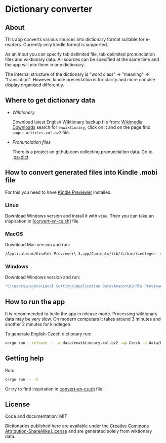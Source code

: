 # Dictionary converter

## About

This app converts various sources into dictionary format suitable for e-readers.
Currently only kindle format is supported.

As an input you can specify tab delimited file, tab delimited pronunciation files
and wiktionary data. All sources can be specified at the same time and the app
will mix them in one dictionary.

The internal structure of the dictionary is "word class" -> "meaning" -> "translation".
However, kindle presentation is for clarity and more concise display organised differently.

## Where to get dictionary data

* *Wiktionary*

  Download latest English Wiktionary backup file from:
  [Wikimedia Downloads](https://dumps.wikimedia.org/backup-index.html)
  search for `enwiktionary`, click on it and on the page find `pages-articles.xml.bz2`
  file.

* *Pronunciation files*

  There is a project on github.com collecting pronunciation data. Go to
  [ipa-dict](https://github.com/open-dict-data/ipa-dict)

## How to convert generated files into Kindle .mobi file

For this you need to have
[Kindle Previewer](https://www.amazon.com/Kindle-Previewer/b?ie=UTF8&node=21381691011)
installed.

### Linux

Download Windows version and install it with `wine`.
Then you can take an inspiration in [[convert-en-cs.sh]](convert-en-cs.sh) file.

### MacOS

Download Mac version and run:
```sh
/Applications/Kindle\ Previewer\ 3.app/Contents/lib/fc/bin/kindlegen -c1 -gen_ff_mobi7 -dont_append_source data/kindle-en-cs/content.opf
```

### Windows

Download Windows version and run:
```sh
"C:\users\pejuko\Local Settings\Application Data\Amazon\Kindle Previewer 3\lib\fc\bin\kindlegen.exe" -c1 -gen_ff_mobi7 -dont_append_source data/kindle-en-cs/content.opf
```

## How to run the app

It is recommended to build the app in release mode.
Processing wiktionary data may be very slow.
On modern computers it takes around 3 minutes and another 2 minutes for kindlegen.

To generate English-Czech dictionary run:
```sh
cargo run --release -- -w data/enwiktionary.xml.bz2 -wp Czech -o data/kindle-en-cs -t "English-Czech dictionary" -a pejuko
```

## Getting help

Run:
```sh
cargo run -- -h
```

Or try to find inspiration in [convert-en-cs.sh](convert-en-cs.sh) file.

## License

Code and documentation: MIT

Dictionaries published here are available under the
[Creative Commons Attribution-ShareAlike License](https://creativecommons.org/licenses/by-sa/4.0/)
and are generated solely from wiktionary data.
